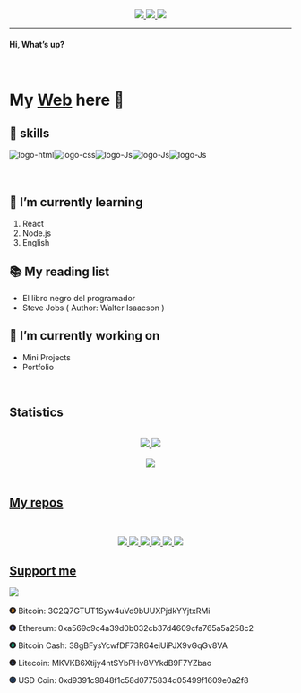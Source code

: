 <!-- Social Media -->
<div width="100%" align="center">
<a href="https://twitter.com/Sendero_Tech/">
  <img src="https://img.shields.io/twitter/follow/Sendero_Tech?color=%2324283B&label=Followers&labelColor=%23181C29&logo=twitter&logoColor=%23498CB7&style=for-the-badge">
</a>
<a href="https://www.youtube.com/channel/UC9qwrWMA03Asi5H8IMrZC9A">
  <img src="https://img.shields.io/youtube/channel/subscribers/UC9qwrWMA03Asi5H8IMrZC9A?color=%2324283B&label=Subscribers&labelColor=%23181C29&logo=YouTube&logoColor=%23C74749&style=for-the-badge">
</a>
<a href="https://GitHub.com/MatiasBlanc/">
  <img src="https://img.shields.io/github/followers/MatiasBlanc?color=%2324283B&label=Followers&labelColor=%23181C29&logo=Github&logoColor=%239198BA&style=for-the-badge">
</a>
</div>

---
#### Hi, What’s up? 
<br>

# My [Web][website] here 👋

## 🎯 skills
<div width="100%">
<img align="left" alt="logo-html" src="https://img.shields.io/badge/HTML-orange?style=for-the-badge&logo=html5&logoColor=%239198BA&labelColor=%23181C29&color=%2324283B">

<img align="left" alt="logo-css" src="https://img.shields.io/badge/Css-blue?style=for-the-badge&logo=Css3&logoColor=%239198BA&labelColor=%23181C29&color=%2324283B">

<img align="left" alt="logo-Js" src="https://img.shields.io/badge/JavaScript-yellow?style=for-the-badge&logo=javascript&logoColor=%239198BA&labelColor=%23181C29&color=%2324283B">

<img align="left" alt="logo-Js" src="https://img.shields.io/badge/git-orange?style=for-the-badge&logo=git&logoColor=%239198BA&labelColor=%23181C29&color=%2324283B">

<img align="left" alt="logo-Js" src="https://img.shields.io/badge/nvim-green?style=for-the-badge&logo=neovim&logoColor=%239198BA&labelColor=%23181C29&color=%2324283B">
</div>
<br><br><br>

## 🚀 I’m currently learning
<ol>
<li> React</li>
<li> Node.js</li>
<li> English</li>
</ol>

## 📚 My reading list
<ul>
<li> El libro negro del programador </li>
<li> Steve Jobs ( Author: Walter Isaacson )</li>
</ul>

## 🔭 I’m currently working on
<ul>
  <li> Mini Projects </li>
  <li> Portfolio </li>
</ul>

<br>

## Statistics
<br>
<div align="center">
  <a href="https://github.com/MatiasBlanc"><img width="400" src="https://github-readme-stats.vercel.app/api?username=MatiasBlanc&show_icons=true&theme=tokyonight">
  <a href="https://github.com/MatiasBlanc"><img width="400" src="https://github-readme-stats.vercel.app/api/top-langs/?username=MatiasBlanc&&langs_count=10&layout=compact&theme=tokyonight">
</div>
<br>
<div align="center" width="100%">
  <img width="75%" src="https://github-profile-trophy.vercel.app/?username=MatiasBlanc&theme=onedark">
</div>
<br>

## My repos
<br>
<div align="center">
  
   <a href="https://github.com/MatiasBlanc/Peso-Planetastico"><img width="400" src="https://github-readme-stats.vercel.app/api/pin/?username=MatiasBlanc&repo=config-nvim&langs_count=5&theme=tokyonight">
  <a href="https://github.com/MatiasBlanc/motorbike-sistem"><img width="400" src="https://github-readme-stats.vercel.app/api/pin/?username=MatiasBlanc&card_height=300&&repo=motorbike-sistem&langs_count=5&layout=compact&theme=tokyonight">
  <a href="https://github.com/MatiasBlanc/salobot-discord"><img width="400" src="https://github-readme-stats.vercel.app/api/pin/?username=MatiasBlanc&repo=To-Do-list&layout=compact&theme=tokyonight">
  <a href="https://github.com/MatiasBlanc/Canvas-con-teclas"><img width="400" src="https://github-readme-stats.vercel.app/api/pin/?username=MatiasBlanc&repo=NFT-card&hide=html,scss,css&langs_count=10&layout=compact&theme=tokyonight">
  <a href="https://github.com/MatiasBlanc/Canvas-con-teclas"><img width="400" src="https://github-readme-stats.vercel.app/api/pin/?username=SendTech&repo=linktree-page&hide=html,scss,css&langs_count=10&layout=compact&theme=tokyonight">
  <a href="https://github.com/MatiasBlanc/Canvas-con-teclas"><img width="400" src="https://github-readme-stats.vercel.app/api/pin/?username=MatiasBlanc&repo=Juego-con-css&hide=html,scss,css&langs_count=10&layout=compact&theme=tokyonight">
</div>

<!-- Links -->
[website]: https://redes.sendero.tech/
[abilites]: https://redes.sendero.tech/

## Support me
<a href="https://www.buymeacoffee.com/"><img src="https://img.buymeacoffee.com/button-api/?text=Buy_me_a_chocolate&emoji=💙&slug=SendTech&button_colour=24283b&font_colour=ffffff&font_family=Lato&outline_colour=ffffff&coffee_colour=FFDD00"></a>
<br>

<p><img width="12px" src="./assets/bitcoin.svg"> Bitcoin: 3C2Q7GTUT1Syw4uVd9bUUXPjdkYYjtxRMi</p>

<p><img width="12px" src="./assets/ethereum.svg"> Ethereum: 0xa569c9c4a39d0b032cb37d4609cfa765a5a258c2</p>

<p><img width="12px" src="./assets/bitcoin-cash.svg"> Bitcoin Cash: 38gBFysYcwfDF73R64eiUiPJX9vGqGv8VA</p>

<p><img width="12px" src="./assets/litecoin.svg"> Litecoin: MKVKB6Xtijy4ntSYbPHv8VYkdB9F7YZbao</p>

<p><img width="12px" src="./assets/usd-coin.svg"> USD Coin: 0xd9391c9848f1c58d0775834d05499f1609e0a2f8</p>
